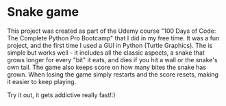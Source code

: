 # Snake game
This project was created as part of the Udemy course "100 Days of Code: The Complete Python Pro Bootcamp" that I did in my free time.
It was a fun project, and the first time I used a GUI in Python (Turtle Graphics). 
The is simple but works well - it includes all the classic aspects, a snake that grows longer for every "bit" it eats, and dies if you hit a wall or the snake's own tail.
The game also keeps score on how many bites the snake has grown.
When losing the game simply restarts and the score resets, making it easier to keep playing.



Try it out, it gets addictive really fast!:)
